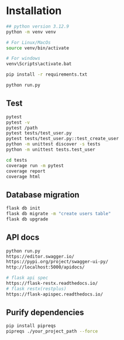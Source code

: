 # Installation

```bash
## python version 3.12.9
python -m venv venv

# For Linux/MacOs
source venv/bin/activate

# For windows
venv\Scripts\activate.bat

pip install -r requirements.txt

python run.py
```


## Test

```bash
pytest
pytest -v
pytest /path
pytest tests/test_user.py
pytest tests/test_user.py::test_create_user
python -m unittest discover -s tests
python -m unittest tests.test_user

cd tests
coverage run -m pytest
coverage report
coverage html
```

## Database migration

```bash
flask db init
flask db migrate -m "create users table"
flask db upgrade
```

## API docs

```bash
python run.py
https://editor.swagger.io/
https://pypi.org/project/swagger-ui-py/
http://localhost:5000/apidocs/

# flask api spec
https://flask-restx.readthedocs.io/
# flask restx(restplus)
https://flask-apispec.readthedocs.io/
```

## Purify dependencies

```bash
pip install pipreqs
pipreqs ./your_project_path --force
```